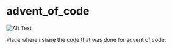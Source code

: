 # advent_of_code
![Alt Text](http://lh3.ggpht.com/_1v_1_hhWp84/SVHEH1nSV9I/AAAAAAAAAoE/_I6io57DqwM/megaxmas.gif)


Place where i share the code that was done for advent of code.
